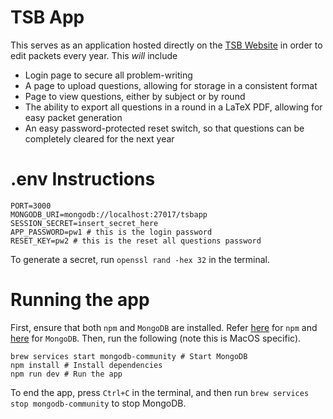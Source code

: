 # TSB App

This serves as an application hosted directly on the [TSB Website](https://www.texassciencebowl.com/) in order to edit packets every year. This *will* include
- Login page to secure all problem-writing
- A page to upload questions, allowing for storage in a consistent format
- Page to view questions, either by subject or by round
- The ability to export all questions in a round in a LaTeX PDF, allowing for easy packet generation
- An easy password-protected reset switch, so that questions can be completely cleared for the next year

# .env Instructions
```
PORT=3000
MONGODB_URI=mongodb://localhost:27017/tsbapp
SESSION_SECRET=insert_secret_here
APP_PASSWORD=pw1 # this is the login password
RESET_KEY=pw2 # this is the reset all questions password
```
To generate a secret, run `openssl rand -hex 32` in the terminal.

# Running the app

First, ensure that both `npm` and `MongoDB` are installed. Refer [here](https://docs.npmjs.com/downloading-and-installing-node-js-and-npm) for `npm` and [here](https://www.mongodb.com/docs/manual/installation/) for `MongoDB`. Then, run the following (note this is MacOS specific).
```
brew services start mongodb-community # Start MongoDB
npm install # Install dependencies
npm run dev # Run the app
```
To end the app, press `Ctrl+C` in the terminal, and then run `brew services stop mongodb-community` to stop MongoDB.